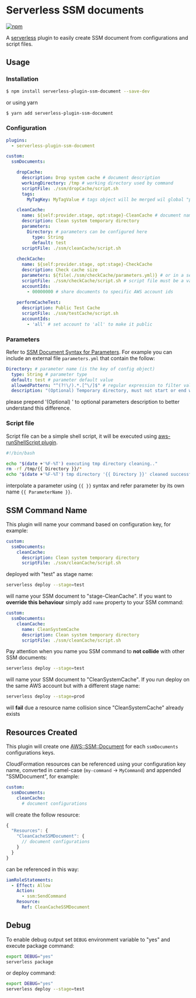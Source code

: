 # Serverless SSM documents

[![npm](https://img.shields.io/npm/v/serverless-plugin-ssm-document.svg)](https://www.npmjs.com/package/serverless-plugin-ssm-document)

A [serverless](https://serverless.com) plugin to easily create SSM document from configurations and script files.

## Usage

### Installation

```bash
$ npm install serverless-plugin-ssm-document --save-dev
```
or using yarn
```bash
$ yarn add serverless-plugin-ssm-document
```

### Configuration

```yaml
plugins:
  - serverless-plugin-ssm-document

custom:
  ssmDocuments:

    dropCache:
      description: Drop system cache # document description
      workingDirectory: /tmp # working directory used by command
      scriptFile: ./ssm/dropCache/script.sh
      tags:
        MyTagKey: MyTagValue # tags object will be merged wil global "provider.tags" configuration

    cleanCache:
      name: ${self:provider.stage, opt:stage}-CleanCache # document name, default is key config name (e.g. CleanCache)
      description: Clean system temporary directory 
      parameters: 
        Directory: # parameters can be configured here
          type: String
          default: test
      scriptFile: ./ssm/cleanCache/script.sh
    
    checkCache:
      name: ${self:provider.stage, opt:stage}-CheckCache
      description: Check cache size
      parameters: ${file(./ssm/checkCache/parameters.yml)} # or in a separate file
      scriptFile: ./ssm/checkCache/script.sh # script file must be a valid file path
      accountIds:
        - 00000000 # share documents to specific AWS account ids
    
    performCacheTest:
      description: Public Test Cache
      scriptFile: ./ssm/testCache/script.sh
      accountIds:
        - 'all' # set account to 'all' to make it public
```

### Parameters

Refer to [SSM Document Syntax for Parameters](https://docs.aws.amazon.com/en_us/systems-manager/latest/userguide/ssm-plugins.html#top-level). For example you can include an external file `parameters.yml` that contain the follow:
```yml
Directory: # parameter name (is the key of config object)
  type: String # parameter type
  default: test # parameter default value
  allowedPattern: "^(?!\/).*.[^\/]$" # regular expression to filter value
  description: "(Optional) Temporary directory, must not start or end with a slash." # parameter description
```
please prepend '(Optional) ' to optional parameters description to better understand this difference.

### Script file

Script file can be a simple shell script, it will be executed using [aws-runShellScript plugin](https://docs.aws.amazon.com/en_us/systems-manager/latest/userguide/ssm-plugins.html#aws-runShellScript).
```bash
#!/bin/bash

echo "$(date +'%F-%T') executing tmp directory cleaning.."
rm -rf /tmp/{{ Directory }}/*
echo "$(date +'%F-%T') tmp directory '{{ Directory }}' cleaned successfully!"
```
interpolate a parameter using `{{ }}` syntax and refer parameter by its own name `{{ ParameterName }}`.

## SSM Command Name

This plugin will name your command based on configuration key, for example:
```yaml
custom:
  ssmDocuments:
    cleanCache:
      description: Clean system temporary directory
      scriptFile: ./ssm/cleanCache/script.sh
```
deployed with "test" as stage name:
```bash
serverless deploy --stage=test
```
will name your SSM document to "stage-CleanCache". If you want to **override this behaviour** simply add `name` property to your SSM command:
```yaml
custom:
  ssmDocuments:
    cleanCache:
      name: CleanSystemCache
      description: Clean system temporary directory
      scriptFile: ./ssm/cleanCache/script.sh
```
Pay attention when you name you SSM command to **not collide** with other SSM documents:
```bash
serverless deploy --stage=test
```
will name your SSM document to "CleanSystemCache". If you run deploy on the same AWS account but with a different stage name:
```bash
serverless deploy --stage=prod
```
will **fail** due a resource name collision since "CleanSystemCache" already exists

## Resources Created

This plugin will create one [AWS::SSM::Document](https://docs.aws.amazon.com/AWSCloudFormation/latest/UserGuide/aws-resource-ssm-document.html) for each `ssmDocuments` configurations keys. 

CloudFormation resources can be referenced using your configuration key name, converted in camel-case (`my-command` -> `MyCommand`) and appended "SSMDocument", for example:
```yaml
custom:
  ssmDocuments:
    cleanCache:
      # document configurations
```
will create the follow resource:
```js
{
  "Resources": {
    "CleanCacheSSMDocument": {
      // document configurations
    }
  }
}
```
can be referenced in this way:
```yaml
iamRoleStatements:
  - Effect: Allow
    Action:
      - ssm:SendCommand
    Resource:
      Ref: CleanCacheSSMDocument
```

## Debug

To enable debug output set `DEBUG` environment variable to "yes" and execute package command:
```bash
export DEBUG="yes"
serverless package
```
or deploy command:
```bash
export DEBUG="yes"
serverless deploy --stage=test
```
